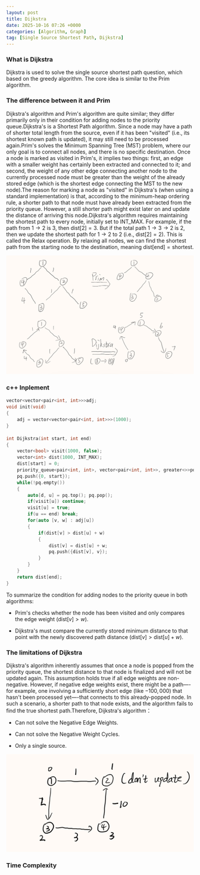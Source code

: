 ```yaml
---
layout: post
title: Dijkstra
date: 2025-10-16 07:26 +0000
categories: [Algorithm, Graph]
tag: [Single Source Shortest Path, Dijkstra]
---
```


### **What is Dijkstra**

Dijkstra is used to solve the single source shortest path question, which based on the greedy algorithm. The core idea is similar to the Prim algorithm.

### **The difference between it and Prim**

Dijkstra's algorithm and Prim's algorithm are quite similar; they differ primarily only in their condition for adding nodes to the priority queue.Dijkstra's is a Shortest Path algorithm. Since a node may have a path of shorter total length from the source, even if it has been "visited" (i.e., its shortest known path is updated), it may still need to be processed again.Prim's solves the Minimum Spanning Tree (MST) problem, where our only goal is to connect all nodes, and there is no specific destination. Once a node is marked as visited in Prim's, it implies two things: first, an edge with a smaller weight has certainly been extracted and connected to it; and second, the weight of any other edge connecting another node to the currently processed node must be greater than the weight of the already stored edge (which is the shortest edge connecting the MST to the new node).The reason for marking a node as "visited" in Dijkstra's (when using a standard implementation) is that, according to the minimum-heap ordering rule, a shorter path to that node must have already been extracted from the priority queue. However, a still shorter path might exist later on and update the distance of arriving this node.Dijkstra's algorithm requires maintaining the shortest path to every node, initially set to $\text{INT\_MAX}$. For example, if the path from $1 \to 2$ is 3, then $\text{dist}[2] = 3$. But if the total path $1 \to 3 \to 2$ is 2, then we update the shortest path for $1 \to 2$ to 2 (i.e., $\text{dist}[2] = 2$). This is called the Relax operation. By relaxing all nodes, we can find the shortest path from the starting node to the destination, meaning $\text{dist}[\text{end}] = \text{shortest}$.

![alt text](/assets/images/Dijkstra_Prim.jpeg)

### **c++ Inplement**

```c++
vector<vector<pair<int, int>>>adj;
void init(void)
{
    adj = vector<vector<pair<int, int>>>(1000);
}

int Dijkstra(int start, int end)
{
    vector<bool> visit(1000, false);
    vector<int> dist(1000, INT_MAX);
    dist[start] = 0;
    priority_queue<pair<int, int>, vector<pair<int, int>>, greater<>>pq;
    pq.push({0, start});
    while(!pq.empty())
    {
        auto[d, u] = pq.top(); pq.pop();
        if(visit[u]) continue;
        visit[u] = true;
        if(u == end) break;
        for(auto [v, w] : adj[u])
        {
            if(dist[v] > dist[u] + w)
            {
                dist[v] = dist[u] + w;
                pq.push({dist[v], v});
            }
        }
    }
    return dist[end];
}
```

To summarize the condition for adding nodes to the priority queue in both algorithms:

- Prim's checks whether the node has been visited and only compares the edge weight ($\text{dist}[v] > w$).

- Dijkstra's must compare the currently stored minimum distance to that point with the newly discovered path distance ($\text{dist}[v] > \text{dist}[u] + w$).

### **The limitations of Dijkstra**

Dijkstra's algorithm inherently assumes that once a node is popped from the priority queue, the shortest distance to that node is finalized and will not be updated again. This assumption holds true if all edge weights are non-negative. However, if negative edge weights exist, there might be a path—-for example, one involving a sufficiently short edge (like $-100,000$) that hasn't been processed yet—-that connects to this already-popped node. In such a scenario, a shorter path to that node exists, and the algorithm fails to find the true shortest path.Therefore, Dijkstra's algorithm：

- Can not solve the Negative Edge Weights.

- Can not solve the Negative Weight Cycles.

- Only a single source.

![alt text](/assets/images/Negative.jpeg)

### **Time Complexity**
